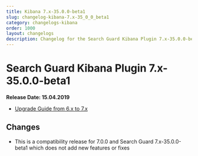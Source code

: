 ```yaml
---
title: Kibana 7.x-35.0.0-beta1
slug: changelog-kibana-7.x-35_0_0_beta1
category: changelogs-kibana
order: 1000
layout: changelogs
description: Changelog for the Search Guard Kibana Plugin 7.x-35.0.0-beta1
---
```


<!---
Copryight 2010 floragunn GmbH
-->

# Search Guard Kibana Plugin 7.x-35.0.0-beta1

**Release Date: 15.04.2019**

* [Upgrade Guide from 6.x to 7.x](../_docs_installation/installation_upgrading_6_7.md)

## Changes

* This is a compatibility release for 7.0.0 and Search Guard 7.x-35.0.0-beta1 which does not add new features or fixes


